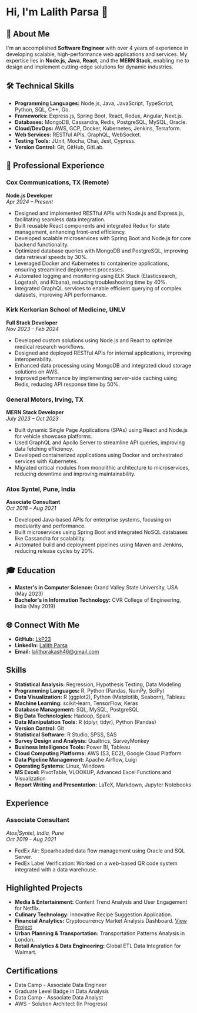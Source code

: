 # Hi, I'm Lalith Parsa 👋

## 🚀 About Me
I'm an accomplished **Software Engineer** with over 4 years of experience in developing scalable, high-performance web applications and services. My expertise lies in **Node.js**, **Java**, **React**, and the **MERN Stack**, enabling me to design and implement cutting-edge solutions for dynamic industries. 

## 🛠️ Technical Skills
- **Programming Languages:** Node.js, Java, JavaScript, TypeScript, Python, SQL, C++, Go.
- **Frameworks:** Express.js, Spring Boot, React, Redux, Angular, Next.js.
- **Databases:** MongoDB, Cassandra, Redis, PostgreSQL, MySQL, Oracle.
- **Cloud/DevOps:** AWS, GCP, Docker, Kubernetes, Jenkins, Terraform.
- **Web Services:** RESTful APIs, GraphQL, WebSocket.
- **Testing Tools:** JUnit, Mocha, Chai, Jest, Cypress.
- **Version Control:** Git, GitHub, GitLab.

## 💼 Professional Experience

### Cox Communications, TX (Remote)
**Node.js Developer**  
*Apr 2024 – Present*  
- Designed and implemented RESTful APIs with Node.js and Express.js, facilitating seamless data integration.
- Built reusable React components and integrated Redux for state management, enhancing front-end efficiency.
- Developed scalable microservices with Spring Boot and Node.js for core backend functionality.
- Optimized database queries with MongoDB and PostgreSQL, improving data retrieval speeds by 30%.
- Leveraged Docker and Kubernetes to containerize applications, ensuring streamlined deployment processes.
- Automated logging and monitoring using ELK Stack (Elasticsearch, Logstash, and Kibana), reducing troubleshooting time by 40%.
- Integrated GraphQL services to enable efficient querying of complex datasets, improving API performance.

### Kirk Kerkorian School of Medicine, UNLV
**Full Stack Developer**  
*Nov 2023 – Feb 2024*  
- Developed custom solutions using Node.js and React to optimize medical research workflows.
- Designed and deployed RESTful APIs for internal applications, improving interoperability.
- Enhanced data processing using MongoDB and integrated cloud storage solutions on AWS.
- Improved performance by implementing server-side caching using Redis, reducing API response time by 50%.

### General Motors, Irving, TX
**MERN Stack Developer**  
*July 2023 – Oct 2023*  
- Built dynamic Single Page Applications (SPAs) using React and Node.js for vehicle showcase platforms.
- Used GraphQL and Apollo Server to streamline API queries, improving data fetching efficiency.
- Developed containerized applications using Docker and orchestrated services with Kubernetes.
- Migrated critical modules from monolithic architecture to microservices, reducing downtime and improving maintainability.

### Atos Syntel, Pune, India
**Associate Consultant**  
*Oct 2018 – Aug 2021*  
- Developed Java-based APIs for enterprise systems, focusing on modularity and performance.
- Built microservices using Spring Boot and integrated NoSQL databases like Cassandra for scalability.
- Automated build and deployment pipelines using Maven and Jenkins, reducing release cycles by 20%.

## 🎓 Education
- **Master's in Computer Science:** Grand Valley State University, USA (May 2023)
- **Bachelor's in Information Technology:** CVR College of Engineering, India (May 2019)

## 🌐 Connect With Me
- **GitHub:** [LkP23](https://github.com/LkP23)
- **LinkedIn:** [Lalith Parsa](https://linkedin.com/in/parsalalith)
- **Email:** [lalithprakash46@gmail.com](mailto:lalithprakash46@gmail.com)


## Skills
- **Statistical Analysis:** Regression, Hypothesis Testing, Data Modeling
- **Programming Languages:** R, Python (Pandas, NumPy, SciPy)
- **Data Visualization:** R (ggplot2), Python (Matplotlib, Seaborn), Tableau
- **Machine Learning:** scikit-learn, TensorFlow, Keras
- **Database Management:** SQL, MySQL, PostgreSQL
- **Big Data Technologies:** Hadoop, Spark
- **Data Manipulation Tools:** R (dplyr, tidyr), Python (Pandas)
- **Version Control:** Git
- **Statistical Software:** R Studio, SPSS, SAS
- **Survey Design and Analysis:** Qualtrics, SurveyMonkey
- **Business Intelligence Tools:** Power BI, Tableau
- **Cloud Computing Platforms:** AWS (S3, EC2), Google Cloud Platform
- **Data Pipeline Management:** Apache Airflow, Luigi
- **Operating Systems:** Linux, Windows
- **MS Excel:** PivotTable, VLOOKUP, Advanced Excel Functions and Visualization
- **Report Writing and Presentation:** LaTeX, Markdown, Jupyter Notebooks

## Experience
### Associate Consultant
_Atos|Syntel, India, Pune_  
_Oct 2019 - Aug 2021_
- FedEx Air: Spearheaded data flow management using Oracle and SQL Server.
- FedEx Label Verification: Worked on a web-based QR code system integrated with a data warehouse.

## Highlighted Projects
- **Media & Entertainment:** Content Trend Analysis and User Engagement for Netflix.
- **Culinary Technology:** Innovative Recipe Suggestion Application.
- **Financial Analytics:** Cryptocurrency Market Analysis Dashboard. [View Project](https://rpubs.com/Parsal05)
- **Urban Planning & Transportation:** Transportation Patterns Analysis in London.
- **Retail Analytics & Data Engineering:** Global ETL Data Integration for Walmart.

## Certifications
- Data Camp - Associate Data Engineer
- Graduate Level Badge in Data Analysis
- Data Camp - Associate Data Analyst
- AWS - Solution Architect (In Progress)
